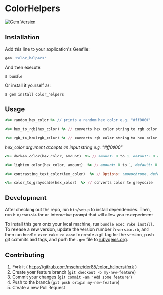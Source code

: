 # ColorHelpers
[![Gem Version](https://badge.fury.io/rb/color_helpers.svg)](https://badge.fury.io/rb/color_helpers)

## Installation

Add this line to your application's Gemfile:

```ruby
gem 'color_helpers'
```

And then execute:

    $ bundle

Or install it yourself as:

    $ gem install color_helpers

## Usage

```ruby
<%= random_hex_color %> // prints a random hex color e.g. "#ff0000"
```
```ruby
<%= hex_to_rgb(hex_color) %> // converts hex color string to rgb color string
```
```ruby
<%= rgb_to_hex(rgb_color) %> // converts rgb color string to hex color string
```
_hex_color argument accepts an input string e.g. "#ff0000"_
```ruby
<%= darken_color(hex_color, amount)  %> // amount: 0 to 1, default: 0.4
```
```ruby
<%= lighten_color(hex_color, amount)  %> // amount: 0 to 1, default: 0.6
```
```ruby
<%= contrasting_text_color(hex_color)  %> // Options: :monochrome, default: false
```
```ruby
<%= color_to_grayscale(hex_color)  %> // converts color to greyscale
```

## Development

After checking out the repo, run `bin/setup` to install dependencies. Then, run `bin/console` for an interactive prompt that will allow you to experiment.

To install this gem onto your local machine, run `bundle exec rake install`. To release a new version, update the version number in `version.rb`, and then run `bundle exec rake release` to create a git tag for the version, push git commits and tags, and push the `.gem` file to [rubygems.org](https://rubygems.org).

## Contributing

1. Fork it ( https://github.com/mschneider85/color_helpers/fork )
2. Create your feature branch (`git checkout -b my-new-feature`)
3. Commit your changes (`git commit -am 'Add some feature'`)
4. Push to the branch (`git push origin my-new-feature`)
5. Create a new Pull Request
